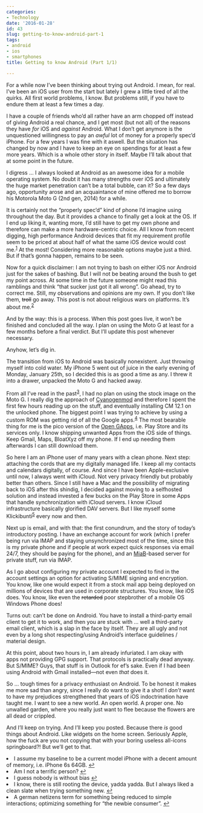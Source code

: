 ```yaml
---
categories:
- Technology
date: '2016-01-28'
id: 43
slug: getting-to-know-android-part-1
tags:
- android
- ios
- smartphones
title: Getting to know Android (Part 1/1)

---
```


For a while now I&#8217;ve been thinking about trying out Android. I mean, for real. I&#8217;ve been an iOS user from the start but lately I grew a little tired of all the quirks. All first world problems, I know. But problems still, if you have to endure them at least a few times a day.

I have a couple of friends who&#8217;d all rather have an arm chopped off instead of giving Android a real chance, and I get most (but not all) of the reasons they have _for_ iOS and _against_ Android. What I don&#8217;t get anymore is the unquestioned willingness to pay an _awful_ lot of money for a properly spec&#8217;d iPhone. For a few years I was fine with it aswell. But the situation has changed by now and I have to keep an eye on spendings for at least a few more years. Which is a whole other story in itself. Maybe I&#8217;ll talk about that at some point in the future.

<!--more-->

I digress … I always looked at Android as an awesome idea for a mobile operating system. No doubt it has many strengths over iOS and ultimately the huge market penetration can&#8217;t be a total bubble, can it? So a few days ago, opportunity arose and an acquaintance of mine offered me to borrow his Motorola Moto G (2nd gen, 2014) for a while.

It is certainly not the &#8220;properly spec&#8217;d&#8221; kind of phone I&#8217;d imagine using throughout the day. But it provides a chance to finally get a look at the OS. If I end up liking it, wanting more, I&#8217;d still have to get my own phone and therefore can make a more hardware-centric choice. All I know from recent digging, high performance Android devices that fit my requirement profile seem to be priced at about half of what the same iOS device would cost me.<sup id="fnref-43-1"><a href="#fn-43-1" class="jetpack-footnote">1</a></sup> At the most! Considering more reasonable options maybe just a third. But if that&#8217;s gonna happen, remains to be seen.

Now for a quick disclaimer: I am not trying to bash on either iOS nor Android just for the sakes of bashing. But I will not be beating around the bush to get my point across. At some time in the future someone might read this ramblings and think &#8220;that sucker just got it all wrong&#8221;. Go ahead, try to correct me. Still, my observations and opinions are my own. If you don&#8217;t like them, <strike>troll</strike> go away. This post is not about religious wars on platforms. It&#8217;s about me.<sup id="fnref-43-2"><a href="#fn-43-2" class="jetpack-footnote">2</a></sup>

And by the way: this is a process. When this post goes live, it won&#8217;t be finished and concluded all the way. I plan on using the Moto G at least for a few months before a final verdict. But I&#8217;ll update this post whenever necessary.

Anyhow, let&#8217;s dig in.

The transition from iOS to Android was basically nonexistent. Just throwing myself into cold water. My iPhone 5 went out of juice in the early evening of Monday, January 25th, so I decided this is as good a time as any. I threw it into a drawer, unpacked the Moto G and hacked away.

From all I&#8217;ve read in the past<sup id="fnref-43-3"><a href="#fn-43-3" class="jetpack-footnote">3</a></sup>, I had no plan on using the stock image on the Moto G. I really dig the approach of [Cyanogenmod](http://cyanogenmod.org/) and therefore I spent the first few hours reading up on the stuff, and eventually installing CM 12.1 on the unlocked phone. The biggest point I was trying to achieve by using a custom ROM was getting rid of all the Google apps.<sup id="fnref-43-4"><a href="#fn-43-4" class="jetpack-footnote">4</a></sup> The most bearable thing for me is the pico version of the [Open GApps](http://opengapps.org/), i.e. Play Store and its services only. I know shipping unwanted Apps from the iOS side of things. Keep Gmail, Maps, BloatXyz off my phone. If I end up needing them afterwards I can still download them.

So here I am an iPhone user of many years with a clean phone. Next step: attaching the cords that are my digitally managed life. I keep all my contacts and calendars digitally, of course. And since I have been Apple-exclusive until now, I always went with iCloud. Not very privacy friendly but probably better than others. Since I still have a Mac and the possibility of migrating back to iOS after this shindig, I decided against moving to a selfhosted solution and instead invested a few bucks on the Play Store in some Apps that handle synchronization with iCloud servers. I know iCloud infrastructure basically glorified DAV servers. But I like myself some Klickibunti<sup id="fnref-43-5"><a href="#fn-43-5" class="jetpack-footnote">5</a></sup> every now and then.

Next up is email, and with that: the first conundrum, and the story of today&#8217;s introductory posting. I have an exchange account for work (which I prefer being run via IMAP and staying unsynchronized most of the time, since this is my private phone and if people at work expect quick responses via email 24/7, they should be paying for the phone), and an [MiaB](https://mailinabox.email/)-based server for private stuff, run via IMAP.

As I go about configuring my private account I expected to find in the account settings an option for activating S/MIME signing and encryption. You know, like one would expect it from a stock mail app being deployed on millions of devices that are used in corporate structures. You know, like iOS does. You know, like even the <strike>retarded</strike> poor stepbrother of a mobile OS Windows Phone does!

Turns out: can&#8217;t be done on Android. You have to install a third-party email client to get it to work, and then you are stuck with … well a third-party email client, which is a slap in the face by itself. They are all ugly and not even by a long shot respecting/using Android&#8217;s interface guidelines / material design.

At this point, about two hours in, I am already infuriated. I am okay with apps not providing GPG support. That protocols is practically dead anyway. But S/MIME? Guys, that stuff is in Outlook for ef&#8217;s sake. Even if I had been using Android with Gmail installed—not even _that_ does it.

So … tough times for a privacy enthusiast on Android. To be honest it makes me more sad than angry, since I really do want to give it a shot! I _don&#8217;t_ want to have my prejudices strengthened that years of iOS indoctrination have taught me. I want to see a new world. An open world. A proper one. No unwalled garden, where you really just want to flee because the flowers are all dead or crippled.

And I&#8217;ll keep on trying. And I&#8217;ll keep you posted. Because there _is_ good things about Android. Like widgets on the home screen. Seriously Apple, how the fuck are you not copying that with your boring useless all-icons springboard?! But we&#8217;ll get to that.

<li id="fn-43-1">
  I assume my baseline to be a current model iPhone with a decent amount of memory, i.e. iPhone 6s 64GB.&#160;<a href="#fnref-43-1">&#8617;</a>
</li>
<li id="fn-43-2">
  Am I not a terrific person?&#160;<a href="#fnref-43-2">&#8617;</a>
</li>
<li id="fn-43-3">
  I guess nobody is without bias&#160;<a href="#fnref-43-3">&#8617;</a>
</li>
<li id="fn-43-4">
  I know, there is still rooting the device, yadda yadda. But I always liked a clean slate when trying something new.&#160;<a href="#fnref-43-4">&#8617;</a>
</li>
<li id="fn-43-5">
  A german netizens term for something being reduced to simple interactions; optimizing something for &#8220;the newbie consumer&#8221;.&#160;<a href="#fnref-43-5">&#8617;</a> </fn></footnotes>